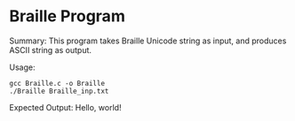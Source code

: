# Braille Program
Summary:
This program takes Braille Unicode string as input, and produces ASCII string as output.

Usage: 
```
gcc Braille.c -o Braille
./Braille Braille_inp.txt
```

Expected Output:
Hello, world!
